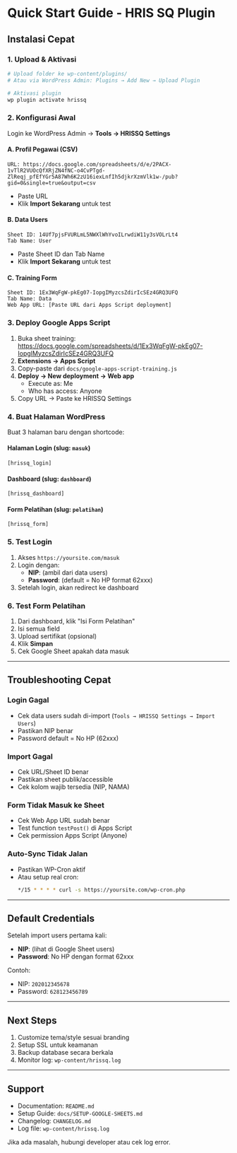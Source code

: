 # Quick Start Guide - HRIS SQ Plugin

## Instalasi Cepat

### 1. Upload & Aktivasi
```bash
# Upload folder ke wp-content/plugins/
# Atau via WordPress Admin: Plugins → Add New → Upload Plugin

# Aktivasi plugin
wp plugin activate hrissq
```

### 2. Konfigurasi Awal

Login ke WordPress Admin → **Tools → HRISSQ Settings**

#### A. Profil Pegawai (CSV)
```
URL: https://docs.google.com/spreadsheets/d/e/2PACX-1vTlR2VUOcQfXRjZN4fNC-o4CvPTgd-ZlReqj_pfEfYGr5A87Wh6K2zU16iexLnfIh5djkrXzmVlk1w-/pub?gid=0&single=true&output=csv
```
- Paste URL
- Klik **Import Sekarang** untuk test

#### B. Data Users
```
Sheet ID: 14Uf7pjsFVURLmL5NWXlWhYvoILrwdiW11y3sVOLrLt4
Tab Name: User
```
- Paste Sheet ID dan Tab Name
- Klik **Import Sekarang** untuk test

#### C. Training Form
```
Sheet ID: 1Ex3WqFgW-pkEg07-IopgIMyzcsZdirIcSEz4GRQ3UFQ
Tab Name: Data
Web App URL: [Paste URL dari Apps Script deployment]
```

### 3. Deploy Google Apps Script

1. Buka sheet training: https://docs.google.com/spreadsheets/d/1Ex3WqFgW-pkEg07-IopgIMyzcsZdirIcSEz4GRQ3UFQ
2. **Extensions → Apps Script**
3. Copy-paste dari `docs/google-apps-script-training.js`
4. **Deploy → New deployment → Web app**
   - Execute as: Me
   - Who has access: Anyone
5. Copy URL → Paste ke HRISSQ Settings

### 4. Buat Halaman WordPress

Buat 3 halaman baru dengan shortcode:

#### Halaman Login (slug: `masuk`)
```
[hrissq_login]
```

#### Dashboard (slug: `dashboard`)
```
[hrissq_dashboard]
```

#### Form Pelatihan (slug: `pelatihan`)
```
[hrissq_form]
```

### 5. Test Login

1. Akses `https://yoursite.com/masuk`
2. Login dengan:
   - **NIP**: (ambil dari data users)
   - **Password**: (default = No HP format 62xxx)
3. Setelah login, akan redirect ke dashboard

### 6. Test Form Pelatihan

1. Dari dashboard, klik "Isi Form Pelatihan"
2. Isi semua field
3. Upload sertifikat (opsional)
4. Klik **Simpan**
5. Cek Google Sheet apakah data masuk

---

## Troubleshooting Cepat

### Login Gagal
- Cek data users sudah di-import (`Tools → HRISSQ Settings → Import Users`)
- Pastikan NIP benar
- Password default = No HP (62xxx)

### Import Gagal
- Cek URL/Sheet ID benar
- Pastikan sheet publik/accessible
- Cek kolom wajib tersedia (NIP, NAMA)

### Form Tidak Masuk ke Sheet
- Cek Web App URL sudah benar
- Test function `testPost()` di Apps Script
- Cek permission Apps Script (Anyone)

### Auto-Sync Tidak Jalan
- Pastikan WP-Cron aktif
- Atau setup real cron:
  ```bash
  */15 * * * * curl -s https://yoursite.com/wp-cron.php
  ```

---

## Default Credentials

Setelah import users pertama kali:
- **NIP**: (lihat di Google Sheet users)
- **Password**: No HP dengan format 62xxx

Contoh:
- NIP: `202012345678`
- Password: `628123456789`

---

## Next Steps

1. Customize tema/style sesuai branding
2. Setup SSL untuk keamanan
3. Backup database secara berkala
4. Monitor log: `wp-content/hrissq.log`

---

## Support

- Documentation: `README.md`
- Setup Guide: `docs/SETUP-GOOGLE-SHEETS.md`
- Changelog: `CHANGELOG.md`
- Log file: `wp-content/hrissq.log`

Jika ada masalah, hubungi developer atau cek log error.
